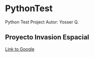 # PythonTest

Python Test Project
Autor: Yosser Q.

## Proyecto Invasion Espacial

[Link to Google](https://www.google.com/)

